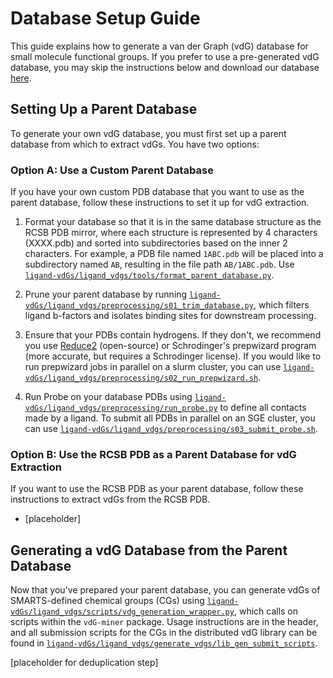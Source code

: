 # Database Setup Guide

This guide explains how to generate a van der Graph (vdG) database for small molecule functional groups. If you prefer to use a pre-generated vdG database, you may skip the instructions below and download our database [here](insert-url-here).

## Setting Up a Parent Database
To generate your own vdG database, you must first set up a parent database from which to extract vdGs. You have two options:

### Option A: Use a Custom Parent Database
If you have your own custom PDB database that you want to use as the parent database, follow these instructions to set it up for vdG extraction.
    
1. Format your database so that it is in the same database structure as the RCSB PDB mirror, where each structure is represented by 4 characters (XXXX.pdb) and sorted into subdirectories based on the inner 2 characters. For example, a PDB file named `1ABC.pdb` will be placed into a subdirectory named `AB`, resulting in the file path `AB/1ABC.pdb`. Use [`ligand-vdGs/ligand_vdgs/tools/format_parent_database.py`](../ligand_vdgs/tools/format_parent_database.py).

2. Prune your parent database by running [`ligand-vdGs/ligand_vdgs/preprocessing/s01_trim_database.py`](../ligand_vdgs/preprocessing/s01_trim_database.py), which filters ligand b-factors and isolates binding sites for downstream processing.

3. Ensure that your PDBs contain hydrogens. If they don't, we recommend you use [Reduce2](https://github.com/cctbx/cctbx_project/tree/master/mmtbx/reduce) (open-source) or Schrodinger's prepwizard program (more accurate, but requires a Schrodinger license). If you would like to run prepwizard jobs in parallel on a slurm cluster, you can use [`ligand-vdGs/ligand_vdgs/preprocessing/s02_run_prepwizard.sh`](../ligand_vdgs/preprocessing/s02_run_prepwizard.sh).

4. Run Probe on your database PDBs using [`ligand-vdGs/ligand_vdgs/preprocessing/run_probe.py`](../ligand_vdgs/preprocessing/run_probe.py) to define all contacts made by a ligand. To submit all PDBs in parallel on an SGE cluster, you can use [`ligand-vdGs/ligand_vdgs/preprocessing/s03_submit_probe.sh`](../ligand_vdgs/preprocessing/s03_submit_probe.sh).

### Option B: Use the RCSB PDB as a Parent Database for vdG Extraction
If you want to use the RCSB PDB as your parent database, follow these instructions to extract vdGs from the RCSB PDB.
- [placeholder]

## Generating a vdG Database from the Parent Database

Now that you've prepared your parent database, you can generate vdGs of SMARTS-defined chemical groups (CGs) using [`ligand-vdGs/ligand_vdgs/scripts/vdg_generation_wrapper.py`](../ligand_vdgs/generate_vdgs/vdg_generation_wrapper.py), which calls on scripts within the `vdG-miner` package. Usage instructions are in the header, and all submission scripts for the CGs in the distributed vdG library can be found in [`ligand-vdGs/ligand_vdgs/generate_vdgs/lib_gen_submit_scripts`](../ligand_vdgs/generate_vdgs/lib_gen_submit_scripts/).

[placeholder for deduplication step]